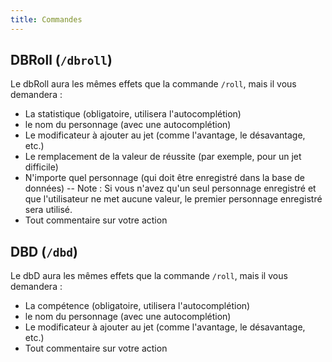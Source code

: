 ```yaml
---
title: Commandes
---
```


## DBRoll (`/dbroll`)

Le dbRoll aura les mêmes effets que la commande `/roll`, mais il vous demandera :
- La statistique (obligatoire, utilisera l'autocomplétion)
- le nom du personnage (avec une autocomplétion)
- Le modificateur à ajouter au jet (comme l'avantage, le désavantage, etc.)
- Le remplacement de la valeur de réussite (par exemple, pour un jet difficile)
- N'importe quel personnage (qui doit être enregistré dans la base de données) -- Note : Si vous n'avez qu'un seul personnage enregistré et que l'utilisateur ne met aucune valeur, le premier personnage enregistré sera utilisé.
- Tout commentaire sur votre action

## DBD (`/dbd`)

Le dbD aura les mêmes effets que la commande `/roll`, mais il vous demandera :
- La compétence (obligatoire, utilisera l'autocomplétion)
- le nom du personnage (avec une autocomplétion)
- Le modificateur à ajouter au jet (comme l'avantage, le désavantage, etc.)
- Tout commentaire sur votre action